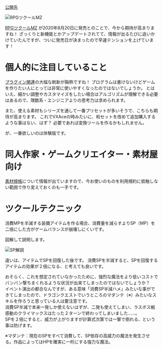 [公開先](https://note.com/nomuragoro/n/nbb357fa6a421)

![RPGツクールMZ](https://user-images.githubusercontent.com/15845907/88916486-1f9a6080-d2a1-11ea-99f1-dda2d72a21d9.png)

[RPGツクールMZ](https://tkool.jp/mz/) が2020年8月20日に発売とのことで、今から期待が高まりますね！
ざっくりと新機能とかアップデートされてて、情報が出るたびに追いかけていたんですが、ついに発売日が決まったので早速テンションを上げています！

# 個人的に注目していること

[プラグイン関連](https://tkool.jp/mz/new_function/usability.html)の大幅な刷新が胸熱ですね！
プログラムは書けないけどゲームを作りたい人にとっては非常に使いやすくなったのではないでしょうか。
とはいえ、細かい調整やカスタマイズをしたい場合はアルゴリズムが理解できる必要はあるので、理数系・エンジニアよりの思考力は求められます。

また、使える素材もシリーズを通して一番プリセットが多いそうで、こちらも期待が高まります。
これでVXAceの時みたいに、和セットを改めて追加購入するような事はない、はず？
必要であれば変換ツールを作るかもしれません。

が、一番欲しいのは体験版です。

# 同人作家・ゲームクリエイター・素材屋向け

[素材規格](https://tkool.jp/mz/rpgmz_manual/01_11_01.html)について情報が出ていますので、今お使いのものを利用規約に抵触しない範囲で作り変えておくのも一手です。

# ツクールテクニック

消費MPを半減する装備アイテムを作る場合、消費量を減らすよりSP（MP）を二倍にした方がゲームバランスが崩壊しにくいです。

図解して説明します。

![SP解説](https://user-images.githubusercontent.com/15845907/88916636-625c3880-d2a1-11ea-8b06-f213c05c784c.png)

違いは、アイテムでSPを回復した後です。
消費SPを半減すると、SPを回復するアイテムの効果が２倍になる、と考えても良いです。

おそらく、これを想定されていなかったために、強烈な魔法をより低いコストでバンバン撃ちまくれるような状況が出来てしまったのではないでしょうか？
<br>イベント演出の都合なんですが、ある意味「消費SP半減ハメ」みたいな事ができてしまったので、ドラゴンクエストでいうところのマダンテ（※）みたいなスキルを作ろうと思っている人は要注意です。
<br>消費SP半減で本来一発しか使えないはずが、二発も使えてしまい、ラスボス戦感動のクライマックスはたった２ターンで終わってしまいました……。
<br>SPを２倍にすると、威力が上がりますが計算式次第では一撃で倒れる、という事は防げます。

※マダンテ：現在のSPをすべて消費して、SP依存の高威力の魔法を発生させる。作品によってはHPを確実に一桁にする強力な魔法。
